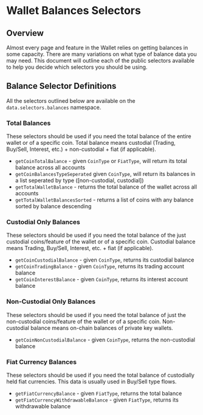 # Wallet Balances Selectors

## Overview
Almost every page and feature in the Wallet relies on getting balances in some capacity. 
There are many variations on what type of balance data you may need. 
This document will outline each of the public selectors available to help you decide which selectors you should be using.

## Balance Selector Definitions
All the selectors outlined below are available on the `data.selectors.balances` namespace.

### Total Balances
These selectors should be used if you need the total balance of the entire wallet or of a specific coin.
Total balance means custodial (Trading, Buy/Sell, Interest, etc.) + non-custodial + fiat (if applicable).

- `getCoinTotalBalance` - given `CoinType` or `FiatType`, will return its total balance across all accounts
- `getCoinBalancesTypeSeperated` given `CoinType`, will return its balances in a list seperated by type ([non-custodial, custodial])
- `getTotalWalletBalance` - returns the total balance of the wallet across all accounts
- `getTotalWalletBalancesSorted` - returns a list of coins with any balance sorted by balance descending

### Custodial Only Balances
These selectors should be used if you need the total balance of the just custodial coins/feature of the wallet or of a specific coin.
Custodial balance means Trading, Buy/Sell, Interest, etc. + fiat (if applicable).

- `getCoinCustodialBalance` - given `CoinType`, returns its custodial balance
- `getCoinTradingBalance` - given `CoinType`, returns its trading account balance
- `getCoinInterestBalance` - given `CoinType`, returns its interest account balance

### Non-Custodial Only Balances
These selectors should be used if you need the total balance of just the non-custodial coins/feature of the wallet or of a specific coin.
Non-custodial balance means on-chain balances of private key wallets.

- `getCoinNonCustodialBalance` - given `CoinType`, returns the non-custodial balance

### Fiat Currency Balances
These selectors should be used if you need the total balance of custodially held fiat currencies.
This data is usually used in Buy/Sell type flows.

- `getFiatCurrencyBalance` - given `FiatType`, returns the total balance
- `getFiatCurrencyWithdrawableBalance` - given `FiatType`, returns its withdrawable balance